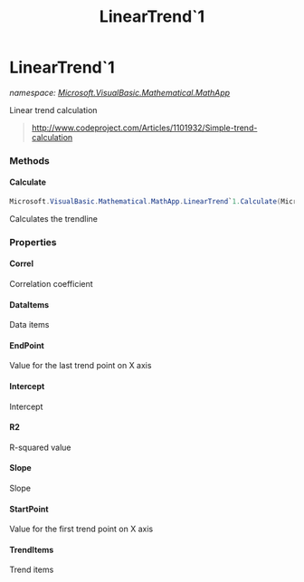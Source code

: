 ﻿---
title: LinearTrend`1
---

# LinearTrend`1
_namespace: [Microsoft.VisualBasic.Mathematical.MathApp](N-Microsoft.VisualBasic.Mathematical.MathApp.html)_

Linear trend calculation

> 
>  http://www.codeproject.com/Articles/1101932/Simple-trend-calculation
>  


### Methods

#### Calculate
```csharp
Microsoft.VisualBasic.Mathematical.MathApp.LinearTrend`1.Calculate(Microsoft.VisualBasic.List{Microsoft.VisualBasic.Mathematical.MathApp.ValueItem{`0}},System.Func{Microsoft.VisualBasic.Mathematical.MathApp.ValueItem{`0}})
```
Calculates the trendline


### Properties

#### Correl
Correlation coefficient
#### DataItems
Data items
#### EndPoint
Value for the last trend point on X axis
#### Intercept
Intercept
#### R2
R-squared value
#### Slope
Slope
#### StartPoint
Value for the first trend point on X axis
#### TrendItems
Trend items
